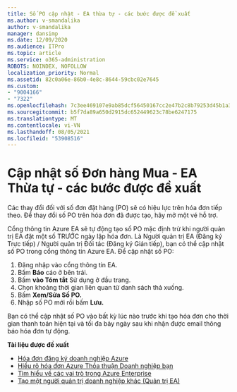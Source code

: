 ```yaml
---
title: Số PO cập nhật - EA thừa tự - các bước được đề xuất
ms.author: v-smandalika
author: v-smandalika
manager: dansimp
ms.date: 12/09/2020
ms.audience: ITPro
ms.topic: article
ms.service: o365-administration
ROBOTS: NOINDEX, NOFOLLOW
localization_priority: Normal
ms.assetid: 82c0a06e-86b0-4e8c-8644-59cbc02e7645
ms.custom:
- "9004166"
- "7322"
ms.openlocfilehash: 7c3ee469107e9ab85dcf56450167cc2e47b2c8b79253d45b1a362959a869ba24
ms.sourcegitcommit: b5f7da89a650d2915dc652449623c78be6247175
ms.translationtype: MT
ms.contentlocale: vi-VN
ms.lasthandoff: 08/05/2021
ms.locfileid: "53908516"
---
```

# <a name="update-purchase-order-number---legacy-ea---recommended-steps"></a>Cập nhật số Đơn hàng Mua - EA Thừa tự - các bước được đề xuất

Các thay đổi đối với số đơn đặt hàng (PO) sẽ có hiệu lực trên hóa đơn tiếp theo. Để thay đổi số PO trên hóa đơn đã được tạo, hãy mở một vé hỗ trợ. 

Cổng thông tin Azure EA sẽ tự động tạo số PO mặc định trừ khi người quản trị EA đặt một số TRƯỚC ngày lập hóa đơn. Là Người quản trị EA (Đăng ký Trực tiếp) / Người quản trị Đối tác (Đăng ký Gián tiếp), bạn có thể cập nhật số PO trong cổng thông tin Azure EA. Để cập nhật số PO:

1. Đăng nhập vào cổng thông tin EA.
2. Bấm **Báo** cáo ở bên trái.
3. Bấm **vào Tóm tắt** Sử dụng ở đầu trang.
4. Chọn khoảng thời gian liên quan từ danh sách thả xuống.
5. Bấm **Xem/Sửa Số PO.**
6. Nhập số PO mới rồi bấm **Lưu.**

Bạn có thể cập nhật số PO vào bất kỳ lúc nào trước khi tạo hóa đơn cho thời gian thanh toán hiện tại và tối đa bảy ngày sau khi nhận được email thông báo hóa đơn tự động. 

**Tài liệu được đề xuất**

- [Hóa đơn đăng ký doanh nghiệp Azure](https://docs.microsoft.com/azure/cost-management-billing/manage/ea-portal-enrollment-invoices) 
- [Hiểu rõ hóa đơn Azure Thỏa thuận Doanh nghiệp bạn](https://docs.microsoft.com/azure/cost-management-billing/understand/review-enterprise-agreement-bill)  
- [Tìm hiểu về các vai trò trong Azure Enterprise](https://docs.microsoft.com/azure/cost-management-billing/manage/understand-ea-roles#add-a-new-enterprise-administrator) 
- [Tạo một người quản trị doanh nghiệp khác (Quản trị EA)](https://docs.microsoft.com/azure/cost-management-billing/manage/ea-portal-administration#create-another-enterprise-administrator)
